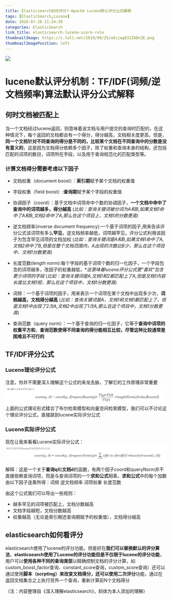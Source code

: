 ```yaml
---
title: Elasticsearch如何评分?-Apache Lucene默认评分公式解释
tags: [ElasticSearch,Lucene]
date: 2016-07-28 11:24:39
categories: ElasticSearch
link_title: elasticsearch-lucene-score-rule
thumbnailImage: https://i.loli.net/2019/09/25/wOcjeg83JZbDn2E.png
thumbnailImagePosition: left
---
```

<!-- toc -->
<!-- more -->
![](https://i.loli.net/2019/09/25/wOcjeg83JZbDn2E.png)
# lucene默认评分机制：TF/IDF(词频/逆文档频率)算法默认评分公式解释


## 何时文档被匹配上
当一个文档经过lucene返回，则意味着该文档与用户提交的查询时匹配的，在这种情况下，每个返回的文档都会有一个得分，得分越高，文档相关度更高，但是，**同一个文档针对不同查询的得分是不同的，比较某个文档在不同查询中的分数是没有意义的**，这是因为文档得分依赖多个因子，除了权重和查询本身的结构，还包括匹配的词项的数目，词项所在字段，以及用于查询规范化的匹配类型等。


### 计算文档得分需要考虑以下因子

- 文档权重（document boost）：**索引期**赋予某个文档的权重值

- 字段权重（field boost）:**查询期**赋予某个字段的权重值

- 协调因子（coord）：基于文档中词项命中个数的协调因子，**一个文档中命中了查询中的词项越多，得分越高**
  (*比如：查询关键词被分词为A和B,如果文档1命中了A和B,文档2命中了A,那么在这个项目上，文档1的分数更高*)

- 逆文档频率(inverse document frequency):一个基于词项的因子,用来告诉评分公式该词项有多么**罕见**，逆文档频率越低，词项越罕见，评分公式利用该因子为包含罕见词项的文档加权
  (*比如：查询关键词是A和B,如果文档1命中了A,文档2命中了B,但是在整个文档范围内，A出现的次数比B少，那么在这个项目中，文档1分数更高*)

- 长度范数(length norm):每个字段的基于词项个数的归一化因子，一个字段包含的词项越多，改因子的权重越低，**这意味着lucene评分公式更"喜欢"包含更少词项的字段*
  (*比如：查询关键词是A,文档1和2都匹配上了A,但是文档1内容长度比文档1短，那么在这个项目中，文档1分数更高*)

- 词频：一个基于词项的因子，用来表示一个词项在某个文档中出现多少次，**词频越高，文档得分越高**
 (*比如：查询关键词是A，文档1和文档1都匹配上了，但是文档1中出现了2次A,文档2中出现了1次A,那么在这个项目中，文档1分数更高*)

- 查询范数（query norm）：一个基于查询的归一化因子，它等于**查询中词项的权重平方和**，**查询范数使得不同查询的得分能相互比较，尽管这种比较通常是困难且不可行的**

## TF/IDF评分公式
### Lucene理论评分公式
注意，你并不需要深入理解这个公式的来龙去脉，了解它的工作原理非常重要
![](elasticsearch-lucene-score-rule/01.png)
上面的公式理论形式糅合了布尔检索模型和向量空间检索模型，我们可以不讨论这个理论评分公式，直接跳到lucene实际评分公式
### Lucene实际评分公式
现在让我来看看Lucene实际评分公式：
![](elasticsearch-lucene-score-rule/02.png)

解释：这是一个关于**查询q**和**文档d**的函数，有两个因子coord和queryNorm并不直接依赖查询词项，而是与查询词项的一个**求和公式**相乘，**求和公式**中的每个加数由以下因子连乘所得：词频 逆文档频率 词项权重 长度范数

由这个公式我们可以导出一些规则：
- 越多罕见的词项被匹配上，文档分数越高
- 文档字段越短，文档分数越高
- 权重越高（无论是索引期还查询期赋予的权重值），文档得分越高

## elasticsearch如何看评分
elasticsearch使用了lucene的评分功能，但是好在**我们可以替换默认的评分算法**，**elasticsearch使用了Lucene的评分功能但是不仅限于lucene的评分功能**，用户可以**使用各种不同的查询类型**以精确控制文档的评分计算，如custom_boost_factor查询、constant_score查询，custom_score查询）还可以通过使用**脚本（scrpting）**来改变文档得分，还可以使用**二次评分**功能，通过在返回文档集合之上执行另外一个查询，重新计算前N个文档得分

（注：内容整理自《深入理解elasticsearch》，斜体为本人添加的理解）


